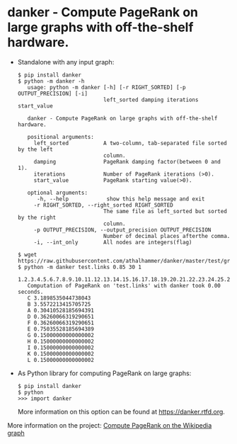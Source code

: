 # danker - Compute PageRank on large graphs with off-the-shelf hardware.
 
* Standalone with any input graph:
   ```
   $ pip install danker
   $ python -m danker -h
      usage: python -m danker [-h] [-r RIGHT_SORTED] [-p OUTPUT_PRECISION] [-i]
                              left_sorted damping iterations start_value

      danker - Compute PageRank on large graphs with off-the-shelf hardware.

      positional arguments:
        left_sorted           A two-column, tab-separated file sorted by the left
                              column.
        damping               PageRank damping factor(between 0 and 1).
        iterations            Number of PageRank iterations (>0).
        start_value           PageRank starting value(>0).

      optional arguments:
         -h, --help            show this help message and exit
        -r RIGHT_SORTED, --right_sorted RIGHT_SORTED
                              The same file as left_sorted but sorted by the right
                              column.
        -p OUTPUT_PRECISION, --output_precision OUTPUT_PRECISION
                              Number of decimal places afterthe comma.
        -i, --int_only        All nodes are integers(flag)

   $ wget https://raw.githubusercontent.com/athalhammer/danker/master/test/graphs/test.links
   $ python -m danker test.links 0.85 30 1
      1.2.3.4.5.6.7.8.9.10.11.12.13.14.15.16.17.18.19.20.21.22.23.24.25.26.27.28.29.30.
      Computation of PageRank on 'test.links' with danker took 0.00 seconds.
      C	3.1898535044738043
      B	3.5572213415705725
      A	0.30410528185694391
      D	0.36260066319290651
      F	0.36260066319290651
      E	0.75035528185694389
      G	0.15000000000000002
      H	0.15000000000000002
      I	0.15000000000000002
      K	0.15000000000000002
      L	0.15000000000000002
   ```

* As Python library for computing PageRank on large graphs:
   ```
   $ pip install danker
   $ python
   >>> import danker
   ```
   More information on this option can be found at https://danker.rtfd.org.

More information on the project: [Compute PageRank on the Wikipedia graph](https://github.com/athalhammer/danker)
